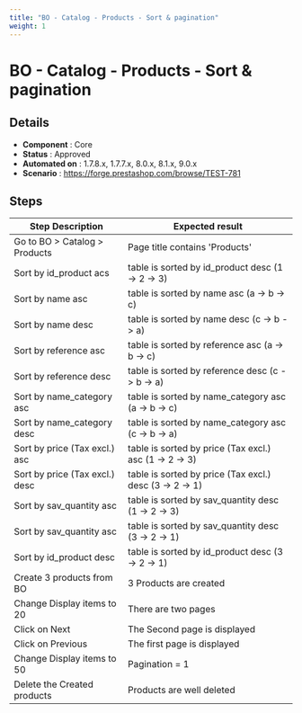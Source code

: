 ```yaml
---
title: "BO - Catalog - Products - Sort & pagination"
weight: 1
---
```


# BO - Catalog - Products - Sort & pagination
## Details
* **Component** : Core
* **Status** : Approved
* **Automated on** : 1.7.8.x, 1.7.7.x, 8.0.x, 8.1.x, 9.0.x
* **Scenario** : https://forge.prestashop.com/browse/TEST-781

## Steps
| Step Description | Expected result |
| ----- | ----- |
| Go to BO > Catalog > Products | Page title contains 'Products' |
| Sort by id_product acs | table is sorted by id_product desc (1 -> 2 -> 3) |
| Sort by name asc | table is sorted by name asc (a -> b -> c) |
| Sort by name desc | table is sorted by name desc (c -> b -> a) |
| Sort by reference asc | table is sorted by reference asc (a -> b -> c) |
| Sort by reference desc | table is sorted by reference desc (c -> b -> a) |
| Sort by name_category asc | table is sorted by name_category asc (a -> b -> c) |
| Sort by name_category desc | table is sorted by name_category asc (c -> b -> a) |
| Sort by price (Tax excl.) asc | table is sorted by price (Tax excl.) asc (1 -> 2 -> 3) |
| Sort by price (Tax excl.) desc | table is sorted by price (Tax excl.) desc (3 -> 2 -> 1) |
| Sort by sav_quantity asc | table is sorted by sav_quantity desc (1 -> 2 -> 3) |
| Sort by sav_quantity asc | table is sorted by sav_quantity desc  (3 -> 2 -> 1) |
| Sort by id_product desc | table is sorted by id_product desc (3 -> 2 -> 1) |
| Create 3 products from BO | 3 Products are created |
| Change Display items to 20 | There are two pages |
| Click on Next | The Second page is displayed |
| Click on Previous | The first page is displayed |
| Change Display items to 50 | Pagination = 1 |
| Delete the Created products | Products are well deleted |
